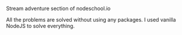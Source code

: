 Stream adventure section of nodeschool.io

All the problems are solved without using any packages. I used vanilla NodeJS to solve everything.
